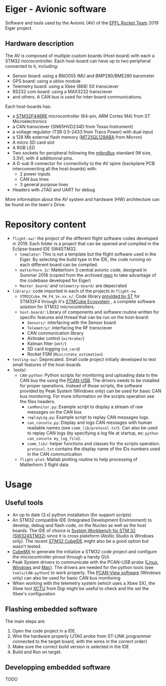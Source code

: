 # Eiger - Avionic software
Software and tools used by the Avionic (AV) of the [EPFL Rocket Team](https://epflrocketteam.ch) 2019 Eiger project.

## Hardware description
The AV is composed of multiple custom boards (Host-board) with each a STM32 microcontroller.
Each host-board can have up to two peripheral connected to it, including:
* Sensor board: using a BNO055 IMU and BMP280/BME280 barometer 
* GPS board: using a ublox module
* Telemetry board: using a Xbee (868) SX transciever
* RS232 com board: using a MAX3232 transciever
* and others.
A CAN bus is used for inter-board communications.

Each host-boards has:
* a [STM32F446RE](https://www.st.com/en/microcontrollers-microprocessors/stm32f446re.html)
microcontroller (64-pin, ARM Cortex M4) from ST Microelectronics
* a CAN transciever (SN65HVD234D from Texas Instrument)
* a voltage regulator (TSR 0.5-2433 from Traco Power) with dual input
* a 128 Mb external flash memory ([MT25QL128ABA](https://www.micron.com/-/media/client/global/documents/products/data-sheet/nor-flash/serial-nor/mt25q/die-rev-a/mt25q_qlhs_l_128_aba_0.pdf) from Micron)
* A micro SD card slot
* A RGB LED
* Two sockets for peripheral following the [mikroBus](https://www.mikroe.com/mikrobus) standard (M size, 3.3V), with 4 additionnal pins.
* A D-sub 9 connector for connectivity to the AV spine (backplane PCB interconnecting all the host-boards) with:
  - 2 power inputs
  - CAN bus lines
  - 3 general purpose lines
* Headers with JTAG and UART for debug

More information about the AV system and hardware (HW) architecture can be found on the team's Drive.

# Repository content
* `flight-sw/`: the project of the different flight software codes developed in 2019. Each folder is a project that can be opened and compiled in the Eclipse-based IDE SW4STM32.
  - `template/`: This is not a template but the flight software used in the Eiger.
  By selecting the build type in the IDE, the code running on each different board can be compiled.
  - `matterhorn_3/`: Matterhorn 3 central avionic code, designed in Summer 2018
  (copied from the archived [repo](https://github.com/EPFLRocketTeam/matterhorn_3)
  to take advantage of the codebase developed for Eiger)
  - `Master_board/` and `telemetry-board/` are depecrated
* `library/`: code imported in each of the projects in `flight-sw`
  - `STM32Cube_FW_F4_Vx.xx.x/`: Code library
  [provided by ST](https://www.st.com/content/st_com/en/products/embedded-software/mcu-mpu-embedded-software/stm32-embedded-software/stm32cube-mcu-mpu-packages/stm32cubef4.html)
  for STM32F4 through it's [STMCube Ecosystem](https://www.st.com/content/st_com/en/stm32cube-ecosystem.html) ,
  a complete software solution for STM32 microcontrollers.
  - `host-board/`: Library of components and software routine written for specific features and thread that can be run on the host-board:
    - `Sensors/`: interfacing with the Sensor board
    - `Telemetry/`: interfacing the RF transciever
    - CAN communication library
    - Airbrake control (`airbrake/`)
    - Kalman filter (`ekf/`)
    - SD card logging (`sd_card`)
    - Rocket FSM (`Misc/state_estimation`)
* `testing-sw/`: Deprecated. Small code project initially developed to test small features of the host-boards
* `tools/:
  - `CAN-python`: Python scripts for monitoring and uploading data to the CAN bus the using the [PCAN-USB](https://www.peak-system.com/PCAN-USB.199.0.html?L=1).
  The drivers needs to be installed for proper operations.
  Instead of those scripts, the software provided by Peak System (Windows only) can be used for basic CAN bus monitoring.
  For more information on the scripts operation see the files headers.
    - `canMonitor.py`: Example script to display a stream of raw messages on the CAN bus
    - `replayLog.py`: Example script to replay CAN messages logs.
    - `can_console.py`: Display and logs CAN messages with human readable names (see `comm_lib/protocol.txt`). Can also be used to replay CAN logs (by specifying a log file at startup, ex: `python can_console my_log_file`).
    - `comm_lib/`: helper functions and classes for the scripts operation. `protocol.txt` contains the display name of the IDs numbers used in the CAN communication
  - `flight-plot`: Matlab plotting routine to help processing of Matterhorn 3 flight data

# Usage
## Useful tools
- An up to date (3.x) python installation (for support scripts)
- An STM32 compatible IDE (Integrated Development Environment) to develop, debug and flash code, on the Nucleo as well as the host boards.
  The IDE of choice is [System Workbench for STM 32 (SW324STM32)](https://www.st.com/content/st_com/en/products/development-tools/software-development-tools/stm32-software-development-tools/stm32-ides/sw4stm32.html) since it is cross plateform (Atollic Studio is Windows only).
  The recent [STM32 CubeIDE](https://www.st.com/en/development-tools/stm32cubeide.html) might also be a good option but wasn't tested.
- [CubeMX](https://www.st.com/en/development-tools/stm32cubemx.html) to generate the initialize a STM32 code project and configure the microcontroller pinout through a handy GUI.
- Peak System drivers to communicate with the PCAN-USB probe ([Linux](https://www.peak-system.com/fileadmin/media/linux/index.htm), [Windows](https://www.peak-system.com/Downloads.76.0.html?&L=1) and [Mac](https://www.peak-system.com/MacCAN.336.0.html?&L=1)).
  The drivers are needed for the python tools (see `tools/CAN-python`) to work properly.
  The [PCAN-View software](https://www.peak-system.com/PCAN-View.242.0.html?&L=1) (Windows only) can also be used for basic CAN bus monitoring
- When working with the telemetry system (which uses a Xbee SX), the Xbee tool [XCTU](https://www.digi.com/products/embedded-systems/digi-xbee-tools/xctu) from Digi might be useful to check and the set the Xbee's configuration

## Flashing embedded software
The main steps are:
1. Open the code project in a IDE.
2. Wire the hardware properly (JTAG probe from ST-LINK programmer connected to the target board, with the wires in the correct order)
3. Make sure the correct build version is selected in the IDE
4. Build and Run on target.

## Developping embedded software
TODO
